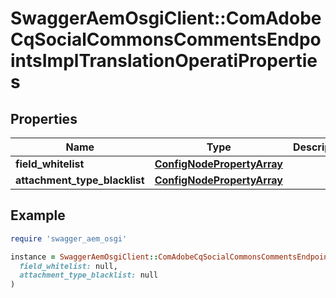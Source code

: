 # SwaggerAemOsgiClient::ComAdobeCqSocialCommonsCommentsEndpointsImplTranslationOperatiProperties

## Properties

| Name | Type | Description | Notes |
| ---- | ---- | ----------- | ----- |
| **field_whitelist** | [**ConfigNodePropertyArray**](ConfigNodePropertyArray.md) |  | [optional] |
| **attachment_type_blacklist** | [**ConfigNodePropertyArray**](ConfigNodePropertyArray.md) |  | [optional] |

## Example

```ruby
require 'swagger_aem_osgi'

instance = SwaggerAemOsgiClient::ComAdobeCqSocialCommonsCommentsEndpointsImplTranslationOperatiProperties.new(
  field_whitelist: null,
  attachment_type_blacklist: null
)
```

